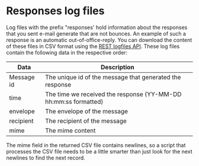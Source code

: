 # Responses log files

Log files with the prefix "responses' hold information about the responses
that you sent e-mail generate that are not bounces. An example of such a
response is an automatic out-of-office-reply. You can download the content
of these files in CSV format using the [REST logfiles API](rest-logfiles).
These log files contain the following data in the respective order:

| Data        | Description                                                     |
| ----------- | --------------------------------------------------------------- |
| Message id  | The unique id of the message that generated the response        |
| time        | The time we received the response (YY-MM-DD hh:mm:ss formatted) |
| envelope    | The envelope of the message                                     |
| recipient   | The recipient of the message                                    |
| mime        | The mime content                                                |

The mime field in the returned CSV file contains newlines, so a script that
processes the CSV file needs to be a little smarter than just look for
the next newlines to find the next record.
